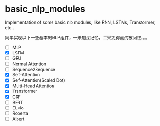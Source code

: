 # basic_nlp_modules
Implementation of some basic nlp modules, like RNN, LSTMs, Transformer, etc..


简单实现以下一些基本的NLP组件，一来加深记忆，二来免得面试被问住。。。

- [ ] MLP
- [x] LSTM
- [ ] GRU
- [ ] Normal Attention
- [ ] Sequence2Sequence
- [x] Self-Attention
- [x] Self-Attention(Scaled Dot)
- [x] Multi-Head Attention
- [x] Transformer
- [x] CRF
- [ ] BERT
- [ ] ELMo
- [ ] Roberta
- [ ] Albert